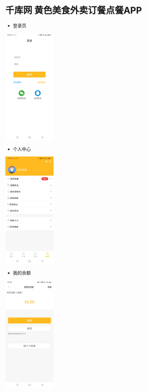 # 千库网 黄色美食外卖订餐点餐APP

- 登录页
<img src="/doc/login.jpg" width="30%" />

- 个人中心
<img src="/doc/mine.jpg" width="30%" />

- 我的余额
<img src="/doc/balance.jpg" width="30%" />
